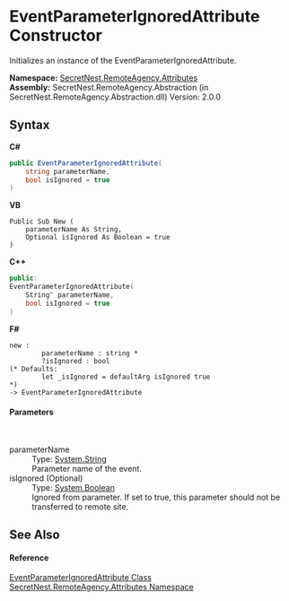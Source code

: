 # EventParameterIgnoredAttribute Constructor 
 

Initializes an instance of the EventParameterIgnoredAttribute.

**Namespace:**&nbsp;<a href="N_SecretNest_RemoteAgency_Attributes">SecretNest.RemoteAgency.Attributes</a><br />**Assembly:**&nbsp;SecretNest.RemoteAgency.Abstraction (in SecretNest.RemoteAgency.Abstraction.dll) Version: 2.0.0

## Syntax

**C#**<br />
``` C#
public EventParameterIgnoredAttribute(
	string parameterName,
	bool isIgnored = true
)
```

**VB**<br />
``` VB
Public Sub New ( 
	parameterName As String,
	Optional isIgnored As Boolean = true
)
```

**C++**<br />
``` C++
public:
EventParameterIgnoredAttribute(
	String^ parameterName, 
	bool isIgnored = true
)
```

**F#**<br />
``` F#
new : 
        parameterName : string * 
        ?isIgnored : bool 
(* Defaults:
        let _isIgnored = defaultArg isIgnored true
*)
-> EventParameterIgnoredAttribute
```


#### Parameters
&nbsp;<dl><dt>parameterName</dt><dd>Type: <a href="https://docs.microsoft.com/dotnet/api/system.string" target="_blank">System.String</a><br />Parameter name of the event.</dd><dt>isIgnored (Optional)</dt><dd>Type: <a href="https://docs.microsoft.com/dotnet/api/system.boolean" target="_blank">System.Boolean</a><br />Ignored from parameter. If set to true, this parameter should not be transferred to remote site.</dd></dl>

## See Also


#### Reference
<a href="T_SecretNest_RemoteAgency_Attributes_EventParameterIgnoredAttribute">EventParameterIgnoredAttribute Class</a><br /><a href="N_SecretNest_RemoteAgency_Attributes">SecretNest.RemoteAgency.Attributes Namespace</a><br />